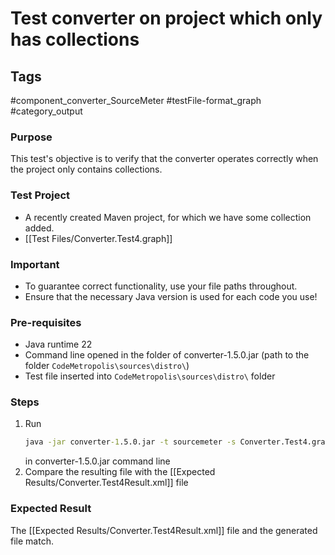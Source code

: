 # Test converter on project which only has collections

## Tags
#component_converter_SourceMeter #testFile-format_graph #category_output

### Purpose
This test's objective is to verify that the converter operates correctly when the project only contains collections.

### Test Project
- A recently created Maven project, for which we have some collection added.
- [[Test Files/Converter.Test4.graph]]

### Important
- To guarantee correct functionality, use your file paths throughout.  
- Ensure that the necessary Java version is used for each code you use!

### Pre-requisites
- Java runtime 22
- Command line opened in the folder of converter-1.5.0.jar (path to the folder `CodeMetropolis\sources\distro\`)
- Test file inserted into `CodeMetropolis\sources\distro\` folder

### Steps
1.  Run
	```cmd
	java -jar converter-1.5.0.jar -t sourcemeter -s Converter.Test4.graph
	```
	in converter-1.5.0.jar command line
2. Compare the resulting file with the [[Expected Results/Converter.Test4Result.xml]] file

### Expected Result
The [[Expected Results/Converter.Test4Result.xml]] file and the generated file match.